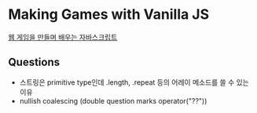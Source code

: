 # Making Games with Vanilla JS

[웹 게임을 만들며 배우는 자바스크립트](https://inf.run/6c4d)

## Questions

- 스트링은 primitive type인데 .length, .repeat 등의 어레이 메소드를 쓸 수 있는 이유
- nullish coalescing (double question marks operator("??"))
 
